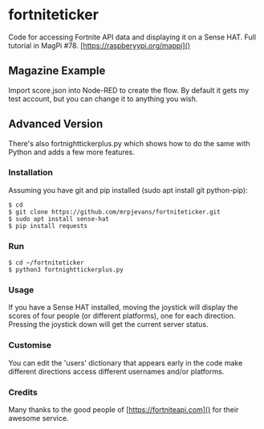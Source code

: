 # fortniteticker
Code for accessing Fortnite API data and displaying it on a Sense HAT. Full tutorial in MagPi #78. [https://raspberyypi.org/mappi]()

## Magazine Example
Import score.json into Node-RED to create the flow. By default it gets my test account, but you can change it to anything you wish.

## Advanced Version
There's also fortnighttickerplus.py which shows how to do the same with Python and adds a few more features.

### Installation

Assuming you have git and pip installed (sudo apt install git python-pip):

```
$ cd
$ git clone https://github.com/mrpjevans/fortniteticker.git
$ sudo apt install sense-hat
$ pip install requests
```

### Run

```
$ cd ~/fortniteticker
$ python3 fortnighttickerplus.py
```

### Usage

If you have a Sense HAT installed, moving the joystick will display the scores of four people (or different platforms), one for each direction. Pressing the joystick down will get the current server status.

### Customise

You can edit the 'users' dictionary that appears early in the code make different directions access different usernames and/or platforms.

### Credits

Many thanks to the good people of [https://fortniteapi.com]() for their awesome service.
